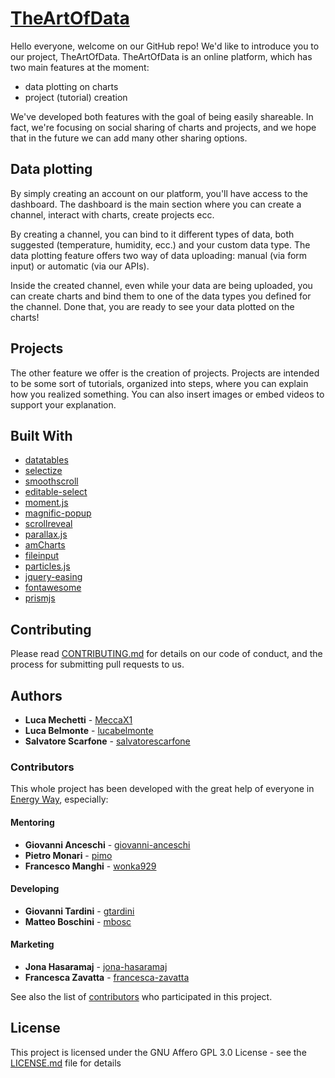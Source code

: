 # [TheArtOfData](https://theartofdata.tech/)

Hello everyone, welcome on our GitHub repo! We'd like to introduce you to our project, TheArtOfData.
TheArtOfData is an online platform, which has two main features at the moment:
  - data plotting on charts
  - project (tutorial) creation

We've developed both features with the goal of being easily shareable. In fact, we're focusing on social sharing of charts and projects, and we hope that in the future we can add many other sharing options.

## Data plotting

By simply creating an account on our platform, you'll have access to the dashboard. The dashboard is the main section where you
can create a channel, interact with charts, create projects ecc.

By creating a channel, you can bind to it different types of data, both suggested (temperature, humidity, ecc.) and your custom data type. The data plotting feature offers two way of data uploading: manual (via form input) or automatic (via our APIs).

Inside the created channel, even while your data are being uploaded, you can create charts and bind them to one of the data types you defined for the channel. Done that, you are ready to see your data plotted on the charts!

## Projects

The other feature we offer is the creation of projects. Projects are intended to be some sort of tutorials, organized into steps, where you can explain how you realized something. 
You can also insert images or embed videos to support your explanation.

## Built With

* [datatables](https://github.com/DataTables/DataTables)
* [selectize](https://github.com/selectize/selectize.js/blob/master/docs/usage.md)
* [smoothscroll](https://github.com/cferdinandi/smooth-scroll)
* [editable-select](https://github.com/indrimuska/jquery-editable-select)
* [moment.js](https://github.com/moment/moment)
* [magnific-popup](https://github.com/dimsemenov/Magnific-Popup)
* [scrollreveal](https://github.com/jlmakes/scrollreveal)
* [parallax.js](https://github.com/pixelcog/parallax.js/)
* [amCharts](https://www.amcharts.com/)
* [fileinput](http://plugins.krajee.com/file-input)
* [particles.js](https://github.com/VincentGarreau/particles.js/)
* [jquery-easing](http://gsgd.co.uk/sandbox/jquery/easing/)
* [fontawesome](https://fontawesome.com/)
* [prismjs](https://github.com/PrismJS/prism)

## Contributing

Please read [CONTRIBUTING.md](https://github.com/TheArtOfData/src/blob/master/CONTRIBUTING.md) for details on our code of conduct, and the process for submitting pull requests to us.

## Authors

* **Luca Mechetti** - [MeccaX1](https://github.com/MeccaX1)
* **Luca Belmonte** - [lucabelmonte](https://github.com/lucabelmonte)
* **Salvatore Scarfone** - [salvatorescarfone](https://github.com/salvatorescarfone)

### Contributors

This whole project has been developed with the great help of everyone in [Energy Way](https://www.energyway.it/), especially:

#### Mentoring
  * **Giovanni Anceschi** - [giovanni-anceschi](https://www.linkedin.com/in/giovanni-anceschi/)
  * **Pietro Monari** - [pimo](https://github.com/pimo)
  * **Francesco Manghi** - [wonka929](https://github.com/wonka929)
  
#### Developing
  * **Giovanni Tardini** - [gtardini](https://github.com/gtardini)
  * **Matteo Boschini** - [mbosc](https://github.com/mbosc)

#### Marketing
  * **Jona Hasaramaj** - [jona-hasaramaj](https://www.linkedin.com/in/jona-hasaramaj/)
  * **Francesca Zavatta** - [francesca-zavatta](https://www.linkedin.com/in/francesca-zavatta-570910125/)

See also the list of [contributors](https://github.com/your/project/contributors) who participated in this project.

## License

This project is licensed under the GNU Affero GPL 3.0 License - see the [LICENSE.md](LICENSE) file for details


